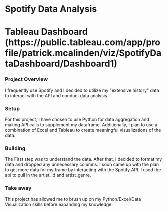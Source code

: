 <h1>Spotify Data Analysis<h1>
Tableau Dashboard  (https://public.tableau.com/app/profile/patrick.mcalinden/viz/SpotifyDataDashboard/Dashboard1)


<h3>Project Overview</h3>
I frequently use Spotify and I decided to utilize my "extensive history" data to interact with the API and conduct data analysis.

<h3>Setup</h3>
For this project, I have chosen to use Python for data aggregation and making API calls to supplement my dataframe. Additionally, I plan to use a combination of Excel and Tableau to create meaningful visualizations of the data.

<h3>Building</h3>
The First step was to understand the data. After that, I decided to format my data and dropped any unnecessary columns. I soon came up with the plan to get more data for my frame by interacting with the Spotify API. I used the api to pull in the artist_id and artist_genre.

<h3>Take away</h3>
This project has allowed me to brush up on my Python/Excel/Data Visualization skills before expanding my knowledge.

